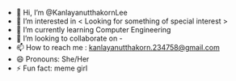 - 👋 Hi, I’m @KanlayanutthakornLee
- 👀 I’m interested in < Looking for something of special interest >
- 🌱 I’m currently learning Computer Engineering
- 💞️ I’m looking to collaborate on -
- 📫 How to reach me : kanlayanutthakorn.234758@gmail.com
- 😄 Pronouns: She/Her
- ⚡ Fun fact: meme girl

<!---
KanlayanutthakornLee/KanlayanutthakornLee is a ✨ special ✨ repository because its `README.md` (this file) appears on your GitHub profile.
You can click the Preview link to take a look at your changes.
--->
